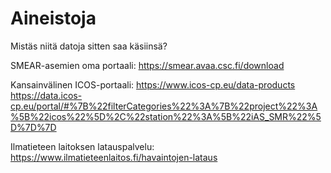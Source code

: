 # Aineistoja

Mistäs niitä datoja sitten saa käsiinsä?

SMEAR-asemien oma portaali:
https://smear.avaa.csc.fi/download

Kansainvälinen ICOS-portaali:
https://www.icos-cp.eu/data-products
https://data.icos-cp.eu/portal/#%7B%22filterCategories%22%3A%7B%22project%22%3A%5B%22icos%22%5D%2C%22station%22%3A%5B%22iAS_SMR%22%5D%7D%7D

Ilmatieteen laitoksen latauspalvelu:
https://www.ilmatieteenlaitos.fi/havaintojen-lataus
